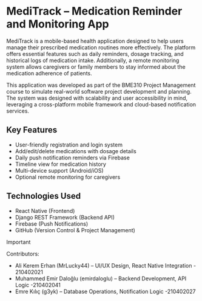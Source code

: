 # MediTrack – Medication Reminder and Monitoring App

MediTrack is a mobile-based health application designed to help users manage their prescribed medication routines more effectively. The platform offers essential features such as daily reminders, dosage tracking, and historical logs of medication intake. Additionally, a remote monitoring system allows caregivers or family members to stay informed about the medication adherence of patients.

This application was developed as part of the BME310 Project Management course to simulate real-world software project development and planning. The system was designed with scalability and user accessibility in mind, leveraging a cross-platform mobile framework and cloud-based notification services.

## Key Features

- User-friendly registration and login system
- Add/edit/delete medications with dosage details
- Daily push notification reminders via Firebase
- Timeline view for medication history
- Multi-device support (Android/iOS)
- Optional remote monitoring for caregivers

## Technologies Used

- React Native (Frontend)
- Django REST Framework (Backend API)
- Firebase (Push Notifications)
- GitHub (Version Control & Project Management)

> [!IMPORTANT]
> Contributors:
>
> - Ali Kerem Erhan (MrLucky44) – UI/UX Design, React Native Integration - 210402021
> - Muhammed Emir Daloğlu (emirdaloglu) – Backend Development, API Logic -210402041
> - Emre Kılıç (g3yk) – Database Operations, Notification Logic -210402027
